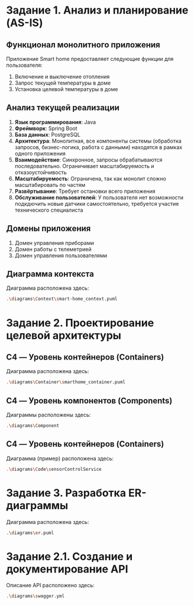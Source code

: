 # Задание 1. Анализ и планирование (AS-IS)
## Функционал монолитного приложения
Приложение Smart home предоставляет следующие функции для пользователя:

1. Включение и выключение отопления
2. Запрос текущей температуры в доме
3. Установка целевой температуры в доме

## Анализ текущей реализации

1. **Язык программирования**: Java
2. **Фреймворк**: Spring Boot
3. **База данных**: PostgreSQL
4. **Архитектура**: Монолитная, все компоненты системы (обработка запросов, бизнес-логика, работа с данными) находятся в рамках одного приложения
5. **Взаимодействие**: Синхронное, запросы обрабатываются последовательно. Ограничивает масштабируемость и отказоустойчивость
6. **Масштабируемость**: Ограничена, так как монолит сложно масштабировать по частям
7. **Развёртывание**: Требует остановки всего приложения
8. **Обслуживание пользователей**: У пользователя нет возможности подкдючить новые датчики самостоятельно, требуется участие технического специалиста

## Домены приложения

1. Домен управления приборами
2. Домен работы с телеметрией
3. Домен управления пользователями

## Диаграмма контекста

Диаграмма расположена здесь:
```bash
.\diagrams\Context\smart-home_context.puml
```

# Задание 2. Проектирование целевой архитектуры
## C4 — Уровень контейнеров (Containers)
Диаграмма расположена здесь:
```bash
.\diagrams\Container\smarthome_container.puml
```
## C4 — Уровень компонентов (Components)
Диаграммы расположены здесь:
```bash
.\diagrams\Component
```
## C4 — Уровень контейнеров (Containers)
Диаграмма (пример) расположена здесь:
```bash
.\diagrams\Code\sensorControlService
```

# Задание 3. Разработка ER-диаграммы
Диаграмма расположена здесь:
```bash
.\diagrams\er.puml
```

# Задание 2.1. Создание и документирование API
Описание API расположено здесь:
```bash
.\diagrams\swagger.yml
```